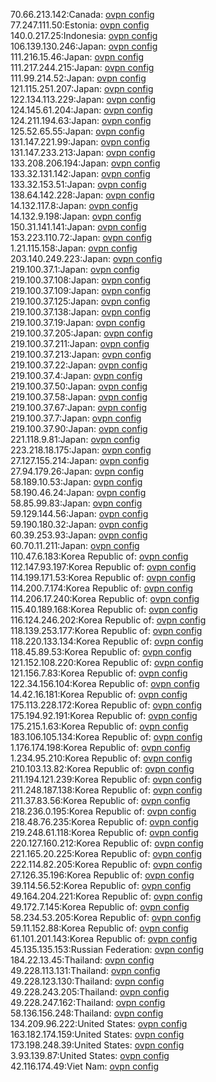 70.66.213.142:Canada: [ovpn config](vpn/70_66_213_142.ovpn)  
77.247.111.50:Estonia: [ovpn config](vpn/77_247_111_50.ovpn)  
140.0.217.25:Indonesia: [ovpn config](vpn/140_0_217_25.ovpn)  
106.139.130.246:Japan: [ovpn config](vpn/106_139_130_246.ovpn)  
111.216.15.46:Japan: [ovpn config](vpn/111_216_15_46.ovpn)  
111.217.244.215:Japan: [ovpn config](vpn/111_217_244_215.ovpn)  
111.99.214.52:Japan: [ovpn config](vpn/111_99_214_52.ovpn)  
121.115.251.207:Japan: [ovpn config](vpn/121_115_251_207.ovpn)  
122.134.113.229:Japan: [ovpn config](vpn/122_134_113_229.ovpn)  
124.145.61.204:Japan: [ovpn config](vpn/124_145_61_204.ovpn)  
124.211.194.63:Japan: [ovpn config](vpn/124_211_194_63.ovpn)  
125.52.65.55:Japan: [ovpn config](vpn/125_52_65_55.ovpn)  
131.147.221.99:Japan: [ovpn config](vpn/131_147_221_99.ovpn)  
131.147.233.213:Japan: [ovpn config](vpn/131_147_233_213.ovpn)  
133.208.206.194:Japan: [ovpn config](vpn/133_208_206_194.ovpn)  
133.32.131.142:Japan: [ovpn config](vpn/133_32_131_142.ovpn)  
133.32.153.51:Japan: [ovpn config](vpn/133_32_153_51.ovpn)  
138.64.142.228:Japan: [ovpn config](vpn/138_64_142_228.ovpn)  
14.132.117.8:Japan: [ovpn config](vpn/14_132_117_8.ovpn)  
14.132.9.198:Japan: [ovpn config](vpn/14_132_9_198.ovpn)  
150.31.141.141:Japan: [ovpn config](vpn/150_31_141_141.ovpn)  
153.223.110.72:Japan: [ovpn config](vpn/153_223_110_72.ovpn)  
1.21.115.158:Japan: [ovpn config](vpn/1_21_115_158.ovpn)  
203.140.249.223:Japan: [ovpn config](vpn/203_140_249_223.ovpn)  
219.100.37.1:Japan: [ovpn config](vpn/219_100_37_1.ovpn)  
219.100.37.108:Japan: [ovpn config](vpn/219_100_37_108.ovpn)  
219.100.37.109:Japan: [ovpn config](vpn/219_100_37_109.ovpn)  
219.100.37.125:Japan: [ovpn config](vpn/219_100_37_125.ovpn)  
219.100.37.138:Japan: [ovpn config](vpn/219_100_37_138.ovpn)  
219.100.37.19:Japan: [ovpn config](vpn/219_100_37_19.ovpn)  
219.100.37.205:Japan: [ovpn config](vpn/219_100_37_205.ovpn)  
219.100.37.211:Japan: [ovpn config](vpn/219_100_37_211.ovpn)  
219.100.37.213:Japan: [ovpn config](vpn/219_100_37_213.ovpn)  
219.100.37.22:Japan: [ovpn config](vpn/219_100_37_22.ovpn)  
219.100.37.4:Japan: [ovpn config](vpn/219_100_37_4.ovpn)  
219.100.37.50:Japan: [ovpn config](vpn/219_100_37_50.ovpn)  
219.100.37.58:Japan: [ovpn config](vpn/219_100_37_58.ovpn)  
219.100.37.67:Japan: [ovpn config](vpn/219_100_37_67.ovpn)  
219.100.37.7:Japan: [ovpn config](vpn/219_100_37_7.ovpn)  
219.100.37.90:Japan: [ovpn config](vpn/219_100_37_90.ovpn)  
221.118.9.81:Japan: [ovpn config](vpn/221_118_9_81.ovpn)  
223.218.18.175:Japan: [ovpn config](vpn/223_218_18_175.ovpn)  
27.127.155.214:Japan: [ovpn config](vpn/27_127_155_214.ovpn)  
27.94.179.26:Japan: [ovpn config](vpn/27_94_179_26.ovpn)  
58.189.10.53:Japan: [ovpn config](vpn/58_189_10_53.ovpn)  
58.190.46.24:Japan: [ovpn config](vpn/58_190_46_24.ovpn)  
58.85.99.83:Japan: [ovpn config](vpn/58_85_99_83.ovpn)  
59.129.144.56:Japan: [ovpn config](vpn/59_129_144_56.ovpn)  
59.190.180.32:Japan: [ovpn config](vpn/59_190_180_32.ovpn)  
60.39.253.93:Japan: [ovpn config](vpn/60_39_253_93.ovpn)  
60.70.11.211:Japan: [ovpn config](vpn/60_70_11_211.ovpn)  
110.47.6.183:Korea Republic of: [ovpn config](vpn/110_47_6_183.ovpn)  
112.147.93.197:Korea Republic of: [ovpn config](vpn/112_147_93_197.ovpn)  
114.199.171.53:Korea Republic of: [ovpn config](vpn/114_199_171_53.ovpn)  
114.200.7.174:Korea Republic of: [ovpn config](vpn/114_200_7_174.ovpn)  
114.206.17.240:Korea Republic of: [ovpn config](vpn/114_206_17_240.ovpn)  
115.40.189.168:Korea Republic of: [ovpn config](vpn/115_40_189_168.ovpn)  
116.124.246.202:Korea Republic of: [ovpn config](vpn/116_124_246_202.ovpn)  
118.139.253.177:Korea Republic of: [ovpn config](vpn/118_139_253_177.ovpn)  
118.220.133.134:Korea Republic of: [ovpn config](vpn/118_220_133_134.ovpn)  
118.45.89.53:Korea Republic of: [ovpn config](vpn/118_45_89_53.ovpn)  
121.152.108.220:Korea Republic of: [ovpn config](vpn/121_152_108_220.ovpn)  
121.156.7.83:Korea Republic of: [ovpn config](vpn/121_156_7_83.ovpn)  
122.34.156.104:Korea Republic of: [ovpn config](vpn/122_34_156_104.ovpn)  
14.42.16.181:Korea Republic of: [ovpn config](vpn/14_42_16_181.ovpn)  
175.113.228.172:Korea Republic of: [ovpn config](vpn/175_113_228_172.ovpn)  
175.194.92.191:Korea Republic of: [ovpn config](vpn/175_194_92_191.ovpn)  
175.215.1.63:Korea Republic of: [ovpn config](vpn/175_215_1_63.ovpn)  
183.106.105.134:Korea Republic of: [ovpn config](vpn/183_106_105_134.ovpn)  
1.176.174.198:Korea Republic of: [ovpn config](vpn/1_176_174_198.ovpn)  
1.234.95.210:Korea Republic of: [ovpn config](vpn/1_234_95_210.ovpn)  
210.103.13.82:Korea Republic of: [ovpn config](vpn/210_103_13_82.ovpn)  
211.194.121.239:Korea Republic of: [ovpn config](vpn/211_194_121_239.ovpn)  
211.248.187.138:Korea Republic of: [ovpn config](vpn/211_248_187_138.ovpn)  
211.37.83.56:Korea Republic of: [ovpn config](vpn/211_37_83_56.ovpn)  
218.236.0.195:Korea Republic of: [ovpn config](vpn/218_236_0_195.ovpn)  
218.48.76.235:Korea Republic of: [ovpn config](vpn/218_48_76_235.ovpn)  
219.248.61.118:Korea Republic of: [ovpn config](vpn/219_248_61_118.ovpn)  
220.127.160.212:Korea Republic of: [ovpn config](vpn/220_127_160_212.ovpn)  
221.165.20.225:Korea Republic of: [ovpn config](vpn/221_165_20_225.ovpn)  
222.114.82.205:Korea Republic of: [ovpn config](vpn/222_114_82_205.ovpn)  
27.126.35.196:Korea Republic of: [ovpn config](vpn/27_126_35_196.ovpn)  
39.114.56.52:Korea Republic of: [ovpn config](vpn/39_114_56_52.ovpn)  
49.164.204.221:Korea Republic of: [ovpn config](vpn/49_164_204_221.ovpn)  
49.172.7.145:Korea Republic of: [ovpn config](vpn/49_172_7_145.ovpn)  
58.234.53.205:Korea Republic of: [ovpn config](vpn/58_234_53_205.ovpn)  
59.11.152.88:Korea Republic of: [ovpn config](vpn/59_11_152_88.ovpn)  
61.101.201.143:Korea Republic of: [ovpn config](vpn/61_101_201_143.ovpn)  
45.135.135.153:Russian Federation: [ovpn config](vpn/45_135_135_153.ovpn)  
184.22.13.45:Thailand: [ovpn config](vpn/184_22_13_45.ovpn)  
49.228.113.131:Thailand: [ovpn config](vpn/49_228_113_131.ovpn)  
49.228.123.130:Thailand: [ovpn config](vpn/49_228_123_130.ovpn)  
49.228.243.205:Thailand: [ovpn config](vpn/49_228_243_205.ovpn)  
49.228.247.162:Thailand: [ovpn config](vpn/49_228_247_162.ovpn)  
58.136.156.248:Thailand: [ovpn config](vpn/58_136_156_248.ovpn)  
134.209.96.222:United States: [ovpn config](vpn/134_209_96_222.ovpn)  
163.182.174.159:United States: [ovpn config](vpn/163_182_174_159.ovpn)  
173.198.248.39:United States: [ovpn config](vpn/173_198_248_39.ovpn)  
3.93.139.87:United States: [ovpn config](vpn/3_93_139_87.ovpn)  
42.116.174.49:Viet Nam: [ovpn config](vpn/42_116_174_49.ovpn)  

